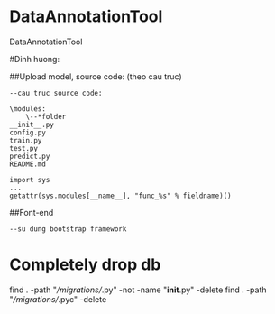 # DataAnnotationTool
DataAnnotationTool

#Dinh huong:

##Upload model, source code: (theo cau truc)
```
--cau truc source code:

\modules:
	\--*folder
__init__.py
config.py
train.py
test.py
predict.py
README.md
```
```
import sys
...
getattr(sys.modules[__name__], "func_%s" % fieldname)()
```
##Font-end
```
--su dung bootstrap framework

```
# Completely drop db
find . -path "*/migrations/*.py" -not -name "__init__.py" -delete
find . -path "*/migrations/*.pyc"  -delete

